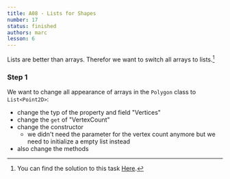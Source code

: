 ```yaml
---
title: A08 - Lists for Shapes
number: 17
status: finished
authors: marc
lesson: 6
---
```


Lists are better than arrays. Therefor we want to switch all arrays to lists.[^solution]

[^solution]:
    You can find the solution to this task [Here](https://github.com/satkowski/csharp-lessons-exercise-solutions/tree/master/lesson_06/A08_lists_for_shapes/ExerciseSolution/).

### Step 1

We want to change all appearance of arrays in the `Polygon` class to `List<Point2D>`:

- change the typ of the property and field "Vertices"
- change the `get` of "VertexCount"
- change the constructor
  - we didn't need the parameter for the vertex count anymore but we need to initialize a empty list instead
- also change the methods


